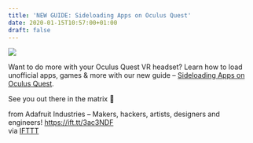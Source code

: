 ```yaml
---
title: 'NEW GUIDE: Sideloading Apps on Oculus Quest'
date: 2020-01-15T10:57:00+01:00
draft: false
---
```


![](https://cdn-blog.adafruit.com/uploads/2020/01/quest-sideloading.jpg)

Want to do more with your Oculus Quest VR headset? Learn how to load unofficial apps, games & more with our new guide – [Sideloading Apps on Oculus Quest](https://learn.adafruit.com/sideloading-on-oculus-quest).

See you out there in the matrix 👋

  
  
from Adafruit Industries – Makers, hackers, artists, designers and engineers! https://ift.tt/3ac3NDF  
via [IFTTT](https://ifttt.com/?ref=da&site=blogger)
